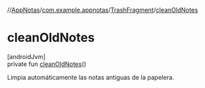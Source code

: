 //[AppNotas](../../../index.md)/[com.example.appnotas](../index.md)/[TrashFragment](index.md)/[cleanOldNotes](clean-old-notes.md)

# cleanOldNotes

[androidJvm]\
private fun [cleanOldNotes](clean-old-notes.md)()

Limpia automáticamente las notas antiguas de la papelera.

